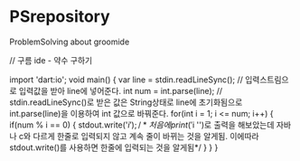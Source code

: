 # PSrepository
ProblemSolving about groomide

// 구름 ide - 약수 구하기

import 'dart:io';
void main() {
	var line = stdin.readLineSync();  // 입력스트림으로 입력값을 받아 line에 넣어준다.
	int num = int.parse(line);  // stdin.readLineSync()로 받은 값은 String상태로 line에 초기화됨으로 int.parse(line)을 이용하여 int 값으로 바꿔준다.
	for(int i = 1; i <= num; i++)
	{
		if(num % i == 0)
		{
			stdout.write('$i ');  /* 처음에 print('$i '')로 출력을 해보았는데 자바나 c와 다르게 한줄로 입력되지 않고 계속 줄이 바뀌는 것을 알게됨. 
                               이에따라 stdout.write()를 사용하면 한줄에 입력되는 것을 알게됨*/
		}
	}
}
